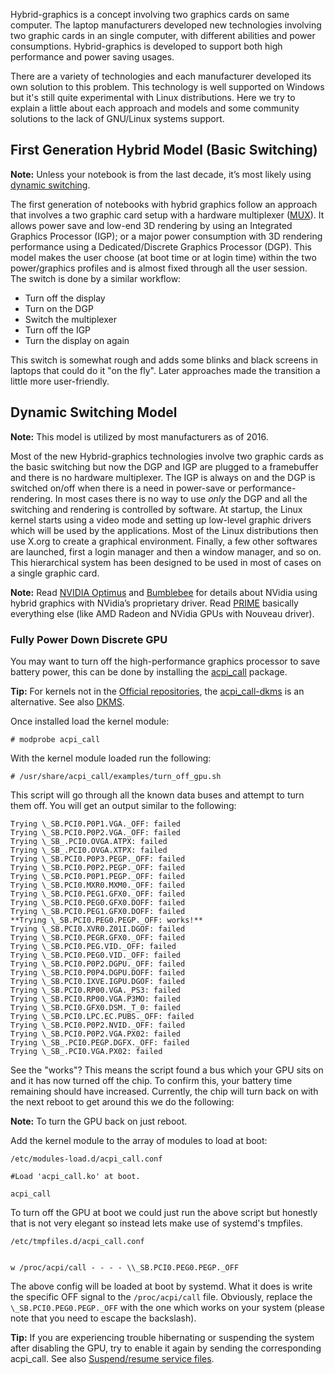 Hybrid-graphics is a concept involving two graphics cards on same computer. The laptop manufacturers developed new technologies involving two graphic cards in an single computer, with different abilities and power consumptions. Hybrid-graphics is developed to support both high performance and power saving usages.

There are a variety of technologies and each manufacturer developed its own solution to this problem. This technology is well supported on Windows but it's still quite experimental with Linux distributions. Here we try to explain a little about each approach and models and some community solutions to the lack of GNU/Linux systems support.

## First Generation Hybrid Model (Basic Switching)

**Note:** Unless your notebook is from the last decade, it’s most likely using [dynamic switching](#Dynamic_Switching_Model).

The first generation of notebooks with hybrid graphics follow an approach that involves a two graphic card setup with a hardware multiplexer ([MUX](https://en.wikipedia.org/wiki/Multiplexer "wikipedia:Multiplexer")). It allows power save and low-end 3D rendering by using an Integrated Graphics Processor (IGP); or a major power consumption with 3D rendering performance using a Dedicated/Discrete Graphics Processor (DGP). This model makes the user choose (at boot time or at login time) within the two power/graphics profiles and is almost fixed through all the user session. The switch is done by a similar workflow:

*   Turn off the display
*   Turn on the DGP
*   Switch the multiplexer
*   Turn off the IGP
*   Turn the display on again

This switch is somewhat rough and adds some blinks and black screens in laptops that could do it "on the fly". Later approaches made the transition a little more user-friendly.

## Dynamic Switching Model

**Note:** This model is utilized by most manufacturers as of 2016.

Most of the new Hybrid-graphics technologies involve two graphic cards as the basic switching but now the DGP and IGP are plugged to a framebuffer and there is no hardware multiplexer. The IGP is always on and the DGP is switched on/off when there is a need in power-save or performance-rendering. In most cases there is no way to use *only* the DGP and all the switching and rendering is controlled by software. At startup, the Linux kernel starts using a video mode and setting up low-level graphic drivers which will be used by the applications. Most of the Linux distributions then use X.org to create a graphical environment. Finally, a few other softwares are launched, first a login manager and then a window manager, and so on. This hierarchical system has been designed to be used in most of cases on a single graphic card.

**Note:**
Read [NVIDIA Optimus](/index.php/NVIDIA_Optimus "NVIDIA Optimus") and [Bumblebee](/index.php/Bumblebee "Bumblebee") for details about NVidia using hybrid graphics with NVidia’s proprietary driver.
Read [PRIME](/index.php/PRIME "PRIME") basically everything else (like AMD Radeon and NVidia GPUs with Nouveau driver).

### Fully Power Down Discrete GPU

You may want to turn off the high-performance graphics processor to save battery power, this can be done by installing the [acpi_call](https://www.archlinux.org/packages/?name=acpi_call) package.

**Tip:** For kernels not in the [Official repositories](/index.php/Official_repositories "Official repositories"), the [acpi_call-dkms](https://aur.archlinux.org/packages/acpi_call-dkms/) is an alternative. See also [DKMS](/index.php/DKMS "DKMS").

Once installed load the kernel module:

```
# modprobe acpi_call

```

With the kernel module loaded run the following:

```
# /usr/share/acpi_call/examples/turn_off_gpu.sh

```

This script will go through all the known data buses and attempt to turn them off. You will get an output similar to the following:

```
Trying \_SB.PCI0.P0P1.VGA._OFF: failed
Trying \_SB.PCI0.P0P2.VGA._OFF: failed
Trying \_SB_.PCI0.OVGA.ATPX: failed
Trying \_SB_.PCI0.OVGA.XTPX: failed
Trying \_SB.PCI0.P0P3.PEGP._OFF: failed
Trying \_SB.PCI0.P0P2.PEGP._OFF: failed
Trying \_SB.PCI0.P0P1.PEGP._OFF: failed
Trying \_SB.PCI0.MXR0.MXM0._OFF: failed
Trying \_SB.PCI0.PEG1.GFX0._OFF: failed
Trying \_SB.PCI0.PEG0.GFX0.DOFF: failed
Trying \_SB.PCI0.PEG1.GFX0.DOFF: failed
**Trying \_SB.PCI0.PEG0.PEGP._OFF: works!**
Trying \_SB.PCI0.XVR0.Z01I.DGOF: failed
Trying \_SB.PCI0.PEGR.GFX0._OFF: failed
Trying \_SB.PCI0.PEG.VID._OFF: failed
Trying \_SB.PCI0.PEG0.VID._OFF: failed
Trying \_SB.PCI0.P0P2.DGPU._OFF: failed
Trying \_SB.PCI0.P0P4.DGPU.DOFF: failed
Trying \_SB.PCI0.IXVE.IGPU.DGOF: failed
Trying \_SB.PCI0.RP00.VGA._PS3: failed
Trying \_SB.PCI0.RP00.VGA.P3MO: failed
Trying \_SB.PCI0.GFX0.DSM._T_0: failed
Trying \_SB.PCI0.LPC.EC.PUBS._OFF: failed
Trying \_SB.PCI0.P0P2.NVID._OFF: failed
Trying \_SB.PCI0.P0P2.VGA.PX02: failed
Trying \_SB_.PCI0.PEGP.DGFX._OFF: failed
Trying \_SB_.PCI0.VGA.PX02: failed

```

See the "works"? This means the script found a bus which your GPU sits on and it has now turned off the chip. To confirm this, your battery time remaining should have increased. Currently, the chip will turn back on with the next reboot to get around this we do the following:

**Note:** To turn the GPU back on just reboot.

Add the kernel module to the array of modules to load at boot:

 `/etc/modules-load.d/acpi_call.conf` 
```
#Load 'acpi_call.ko' at boot.

acpi_call
```

To turn off the GPU at boot we could just run the above script but honestly that is not very elegant so instead lets make use of systemd's tmpfiles.

 `/etc/tmpfiles.d/acpi_call.conf` 
```

w /proc/acpi/call - - - - \\_SB.PCI0.PEG0.PEGP._OFF
```

The above config will be loaded at boot by systemd. What it does is write the specific OFF signal to the `/proc/acpi/call` file. Obviously, replace the `\_SB.PCI0.PEG0.PEGP._OFF` with the one which works on your system (please note that you need to escape the backslash).

**Tip:** If you are experiencing trouble hibernating or suspending the system after disabling the GPU, try to enable it again by sending the corresponding acpi_call. See also [Suspend/resume service files](/index.php/Power_management#Suspend.2Fresume_service_files "Power management").